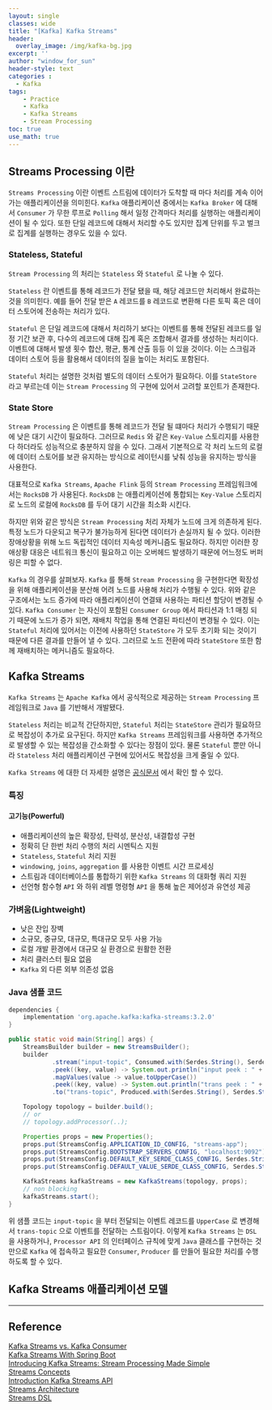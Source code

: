 ```yaml
--- 
layout: single
classes: wide
title: "[Kafka] Kafka Streams"
header:
  overlay_image: /img/kafka-bg.jpg
excerpt: ''
author: "window_for_sun"
header-style: text
categories :
  - Kafka
tags:
    - Practice
    - Kafka
    - Kafka Streams
    - Stream Processing
toc: true
use_math: true
---  
```


## Streams Processing 이란 
`Streams Processing` 이란 이벤트 스트림에 데이터가 도착할 때 마다 처리를 계속 이어가는 애플리케이션을 의미힌다. 
`Kafka` 애플리케이션 중에서는 `Kafka Broker` 에 대해서 `Consumer` 가 무한 루프로 `Polling` 해서 일정 간격마다 처리를 실행하는 애플리케이션이 될 수 있다. 
또한 단일 레코드에 대해서 처리할 수도 있지만 집계 단위를 두고 벌크로 집계를 실행하는 경우도 있을 수 있다.  

### Stateless, Stateful
`Stream Processing` 의 처리는 `Stateless` 와 `Stateful` 로 나눌 수 있다.  

`Stateless` 란 이벤트를 통해 레코드가 전달 됐을 때, 해당 레코드만 처리해서 완료하는 것을 의미힌다. 
예를 들어 전달 받은 `A` 레코드를 `B` 레코드로 변환해 다른 토픽 혹은 데이터 스토어에 전송하는 처리가 있다.  

`Stateful` 은 단일 레코드에 대해서 처리하기 보다는 이벤트를 통해 전달된 레코드를 일정 기간 보관 후, 
다수의 레코드에 대해 집계 혹은 조합해서 결과를 생성하는 처리이다. 
이벤트에 대해서 발생 횟수 합산, 평균, 통계 산출 등등 이 있을 것이다. 
이는 스크림과 데이터 스토어 등을 활용해서 데이터의 질을 높이는 처리도 포함된다.  

`Stateful` 처리는 설명한 것처럼 별도의 데이터 스토어가 필요하다. 
이를 `StateStore` 라고 부르는데 이는 `Stream Processing` 의 구현에 있어서 고려할 포인트가 존재한다.  


### State Store
`Stream Processing` 은 이벤트를 통해 레코드가 전달 될 떄마다 처리가 수행되기 때문에 낮은 대기 시간이 필요하다. 
그러므로 `Redis` 와 같은 `Key-Value` 스토리지를 사용한다 하더라도 성능적으로 충분하지 않을 수 있다. 
그래서 기본적으로 각 처리 노드의 로컬에 데이터 스토어를 보관 유지하는 방식으로 레이턴시를 낮춰 성능을 유지하는 방식을 사용한다.  

대표적으로 `Kafka Streams`, `Apache Flink` 등의 `Stream Processing` 프레임워크에서는 `RocksDB` 가 사용된다. 
`RocksDB` 는 애플리케이션에 통합되는 `Key-Value` 스토리지로 노드의 로컬에 `RocksDB` 를 두어 대기 시간을 최소화 시킨다.  

하지만 위와 같은 방식은 `Stream Processing` 처리 자체가 노드에 크게 의존하게 된다. 
특정 노드가 다운되고 복구가 불가능하게 된다면 데이터가 손실까지 될 수 있다. 
이러한 장애상황을 위해 노드 독립적인 데이터 지속성 메커니즘도 필요하다. 
하지만 이러한 장애상황 대응은 네트워크 통신이 필요하고 이는 오버헤드 발생하기 때문에 어느정도 버퍼링은 피할 수 없다.  

`Kafka` 의 경우를 살펴보자. 
`Kafka` 를 통해 `Stream Processing` 을 구현한다면 확장성을 위해 애플리케이션을 분산해 어려 노드를 사용해 처리가 수행될 수 있다. 
위와 같은 구조에서는 노드 증가에 따라 애플리케이션이 연결돼 사용하는 파티션 할당이 변경될 수 있다. 
`Kafka Consumer` 는 자신이 포함된 `Consumer Group` 에서 파티션과 1:1 매칭 되기 때문에 노드가 증가 되면, 
재배치 작업을 통해 연결된 파티션이 변경될 수 있다. 
이는 `Stateful` 처리에 있어서는 이전에 사용하던 `StateStore` 가 모두 초기화 되는 것이기 때문에 다른 결과를 만들어 낼 수 있다. 
그러므로 노드 전환에 따라 `StateStore` 또한 함께 재배치하는 메커니즘도 필요하다.  

## Kafka Streams
`Kafka Streams` 는 `Apache Kafka` 에서 공식적으로 제공하는 `Stream Processing` 프레임워크로 `Java` 를 기반해서 개발됐다.  

`Stateless` 처리는 비교적 간단하지만, `Stateful` 처리는 `StateStore` 관리가 필요하므로 복잡성이 추가로 요구된다. 
하지만 `Kafka Streams` 프레임워크를 사용하면 추가적으로 발생할 수 있는 복잡성을 간소화할 수 있다는 장점이 있다. 
물론 `Stateful` 뿐만 아니라 `Stateless` 처리 애플리케이션 구현에 있어서도 복잡성을 크게 줄일 수 있다.  

`Kafka Streams` 에 대한 더 자세한 설명은 [공식문서](https://docs.confluent.io/platform/current/streams/concepts.html)
에서 확인 할 수 있다.  

### 특징 
#### 고기능(Powerful)
- 애플리케이션의 높은 확장성, 탄력성, 분산성, 내결합성 구현
- 정확히 단 한번 처리 수행의 처리 시멘틱스 지원
- `Stateless`, `Stateful` 처리 지원
- `windowing`, `joins`, `aggregation` 를 사용한 이벤트 시간 프로세싱
- 스트림과 데이터베이스를 통합하기 위한 `Kafka Streams` 의 대화형 쿼리 지원
- 선언형 함수형 `API` 와 하위 레벨 명령형 `API` 을 통해 높은 제어성과 유연성 제공

### 가벼움(Lightweight)
- 낮은 잔입 장벽
- 소규모, 중규모, 대규모, 특대규모 모두 사용 가능
- 로컬 개발 환경에서 대규모 실 환경으로 원활한 전환
- 처리 클러스터 필요 없음
- `Kafka` 외 다른 외부 의존성 없음

### Java 샘플 코드 

```groovy
dependencies {
    implementation 'org.apache.kafka:kafka-streams:3.2.0'
}
```  

```java
public static void main(String[] args) {
	StreamsBuilder builder = new StreamsBuilder();
	builder
			.stream("input-topic", Consumed.with(Serdes.String(), Serdes.String()))
			.peek((key, value) -> System.out.println("input peek : " + value))
			.mapValues(value -> value.toUpperCase())
			.peek((key, value) -> System.out.println("trans peek : " + value))
			.to("trans-topic", Produced.with(Serdes.String(), Serdes.String()));

	Topology topology = builder.build();
	// or
	// topology.addProcessor(..);

	Properties props = new Properties();
	props.put(StreamsConfig.APPLICATION_ID_CONFIG, "streams-app");
	props.put(StreamsConfig.BOOTSTRAP_SERVERS_CONFIG, "localhost:9092");
	props.put(StreamsConfig.DEFAULT_KEY_SERDE_CLASS_CONFIG, Serdes.String().getClass().getName());
	props.put(StreamsConfig.DEFAULT_VALUE_SERDE_CLASS_CONFIG, Serdes.String().getClass().getName());

	KafkaStreams kafkaStreams = new KafkaStreams(topology, props);
	// non blocking
	kafkaStreams.start();
}
```  

위 샘플 코드는 `input-topic` 을 부터 전달되는 이벤트 레코드를 `UpperCase` 로 변경해서 `trans-topic` 으로 이벤트를 전달하는 스트림이다. 
이렇게 `Kafka Streams` 는 `DSL` 을 사용하거나, 
`Processor API` 의 인터페이스 규칙에 맞게 `Java` 클래스를 구현하는 것만으로 `Kafka` 에 접속하고 필요한 `Consumer`, `Producer` 를 만들어 
필요한 처리를 수행하도록 할 수 있다.  

## Kafka Streams 애플리케이션 모델




---  
## Reference
[Kafka Streams vs. Kafka Consumer](https://www.baeldung.com/java-kafka-streams-vs-kafka-consumer)  
[Kafka Streams With Spring Boot](https://www.baeldung.com/spring-boot-kafka-streams)  
[Introducing Kafka Streams: Stream Processing Made Simple](https://www.confluent.io/blog/introducing-kafka-streams-stream-processing-made-simple/)  
[Streams Concepts](https://docs.confluent.io/platform/current/streams/concepts.html#stream)  
[Introduction Kafka Streams API](https://docs.confluent.io/platform/current/streams/introduction.html#introduction-kstreams-api)  
[Streams Architecture](https://docs.confluent.io/platform/current/streams/architecture.html#streams-architecture)  
[Streams DSL](https://docs.confluent.io/platform/current/streams/developer-guide/dsl-api.html#creating-source-streams-from-ak)  

